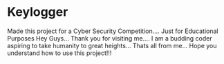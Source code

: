 # Keylogger
Made this project for a Cyber Security Competition.... Just for Educational Purposes
Hey Guys... Thank you for visiting me.... I am a budding coder aspiring to take humanity to great heights... Thats all from me... Hope you understand how to use this project!!!
